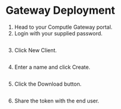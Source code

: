 # Gateway Deployment

1. Head to your Computle Gateway portal.
2. Login with your supplied password.&#x20;

<div align="left">

<figure><img src="../../../.gitbook/assets/image (28).png" alt=""><figcaption></figcaption></figure>

</div>

3. Click New Client.

<div align="left">

<figure><img src="../../../.gitbook/assets/image (29).png" alt=""><figcaption></figcaption></figure>

</div>

4. Enter a name and click Create.&#x20;

<div align="left">

<figure><img src="../../../.gitbook/assets/image (30).png" alt=""><figcaption></figcaption></figure>

</div>

5. Click the Download button.&#x20;

<div align="left">

<figure><img src="../../../.gitbook/assets/image (31).png" alt=""><figcaption></figcaption></figure>

</div>

6. Share the token with the end user.&#x20;

